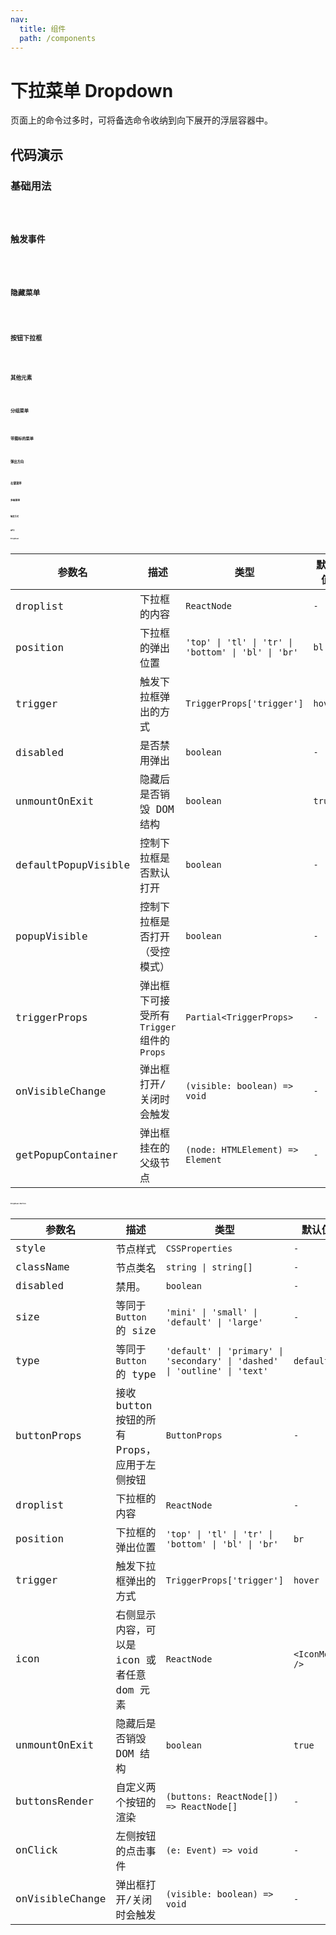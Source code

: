 ```yaml
---
nav:
  title: 组件
  path: /components
---
```


# 下拉菜单 Dropdown

页面上的命令过多时，可将备选命令收纳到向下展开的浮层容器中。

## 代码演示

### 基础用法

<code src="./__demo__/basic.demo.tsx" />

### 触发事件

<code src="./__demo__/callback.demo.tsx" />

### 隐藏菜单

<code src="./__demo__/control.demo.tsx" />

### 按钮下拉框

<code src="./__demo__/dropdown-button.demo.tsx" />

### 其他元素

<code src="./__demo__/extra-element.demo.tsx" />

### 分组菜单

<code src="./__demo__/group.demo.tsx" />

### 带图标的菜单

<code src="./__demo__/item-icon.demo.tsx" />

### 弹出方向

<code src="./__demo__/position.demo.tsx" />

### 右键菜单

<code src="./__demo__/right-click.demo.tsx" />

### 多级菜单

<code src="./__demo__/sub-menu.demo.tsx" />

### 触发方式

<code src="./__demo__/trigger.demo.tsx" />

## API

### Dropdown

|参数名|描述|类型|默认值|版本|
|---|---|---|---|---|
|droplist|下拉框的内容|`ReactNode`|`-`|-|
|position|下拉框的弹出位置|`'top' \| 'tl' \| 'tr' \| 'bottom' \| 'bl' \| 'br'`|`bl`|-|
|trigger|触发下拉框弹出的方式|`TriggerProps['trigger']`|`hover`|-|
|disabled|是否禁用弹出|`boolean`|`-`|2.16.0|
|unmountOnExit|隐藏后是否销毁 DOM 结构|`boolean`|`true`|-|
|defaultPopupVisible|控制下拉框是否默认打开|`boolean`|`-`|-|
|popupVisible|控制下拉框是否打开（受控模式）|`boolean`|`-`|-|
|triggerProps|弹出框下可接受所有 `Trigger` 组件的 `Props`|`Partial<TriggerProps>`|`-`|-|
|onVisibleChange|弹出框打开/关闭时会触发|`(visible: boolean) => void`|`-`|-|
|getPopupContainer|弹出框挂在的父级节点|`(node: HTMLElement) => Element`|`-`|-|

### Dropdown.Button

|参数名|描述|类型|默认值|版本|
|---|---|---|---|---|
|style|节点样式|`CSSProperties`|`-`|-|
|className|节点类名|`string \| string[]`|`-`|-|
|disabled|禁用。|`boolean`|`-`|2.6.0|
|size|等同于 `Button` 的 size|`'mini' \| 'small' \| 'default' \| 'large'`|`-`|-|
|type|等同于 `Button` 的 type|`'default' \| 'primary' \| 'secondary' \| 'dashed' \| 'outline' \| 'text'`|`default`|-|
|buttonProps|接收 button 按钮的所有 Props，应用于左侧按钮|`ButtonProps`|`-`|-|
|droplist|下拉框的内容|`ReactNode`|`-`|-|
|position|下拉框的弹出位置|`'top' \| 'tl' \| 'tr' \| 'bottom' \| 'bl' \| 'br'`|`br`|-|
|trigger|触发下拉框弹出的方式|`TriggerProps['trigger']`|`hover`|-|
|icon|右侧显示内容，可以是 icon 或者任意 dom 元素|`ReactNode`|`<IconMore />`|-|
|unmountOnExit|隐藏后是否销毁 DOM 结构|`boolean`|`true`|-|
|buttonsRender|自定义两个按钮的渲染|`(buttons: ReactNode[]) => ReactNode[]`|`-`|-|
|onClick|左侧按钮的点击事件|`(e: Event) => void`|`-`|-|
|onVisibleChange|弹出框打开/关闭时会触发|`(visible: boolean) => void`|`-`|-|
